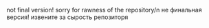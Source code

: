 not final version!
sorry for rawness of the repository/n
не финальная версия! 
извените за сырость репозиторя
